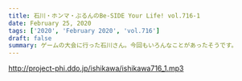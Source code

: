 ```yaml
---
title: 石川・ホンマ・ぶるんのBe-SIDE Your Life! vol.716-1
date: February 25, 2020
tags: ['2020', 'February 2020', 'vol.716']
draft: false
summary: ゲームの大会に行った石川さん。今回もいろんなことがあったそうです。
---
```


http://project-phi.ddo.jp/ishikawa/ishikawa716_1.mp3